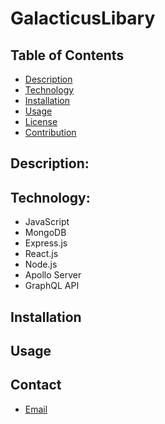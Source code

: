 # GalacticusLibary

## Table of Contents

- [Description](#description)
- [Technology](#Technology)
- [Installation](#installation)
- [Usage](#usage)
- [License](#license)
- [Contribution](#contribution)

## Description:

## Technology:

- JavaScript
- MongoDB
- Express.js
- React.js
- Node.js
- Apollo Server
- GraphQL API

## Installation

## Usage

## Contact

- [Email](mailto:kayhanturk90@live.com)
